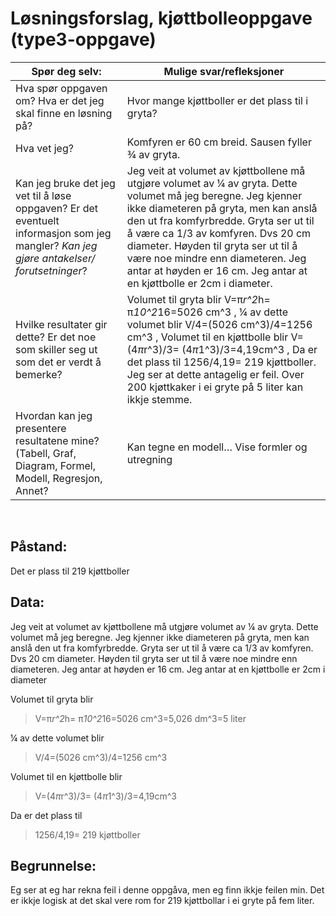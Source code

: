 #  Løsningsforslag, kjøttbolleoppgave (type3-oppgave)

| Spør deg selv: | Mulige svar/refleksjoner|
|---|---|
| Hva spør oppgaven om? Hva er det jeg skal finne en løsning på? |	Hvor mange kjøttboller er det plass til i gryta? |
| Hva vet jeg? | Komfyren er 60 cm breid. Sausen fyller ¾ av gryta.|
| Kan jeg bruke det jeg vet til å løse oppgaven? Er det eventuelt informasjon som jeg mangler? _Kan jeg gjøre antakelser/ forutsetninger_? | Jeg veit at volumet av kjøttbollene må utgjøre volumet av ¼ av gryta. Dette volumet må jeg beregne. Jeg kjenner ikke diameteren på gryta, men kan anslå den ut fra komfyrbredde. Gryta ser ut til å være ca 1/3 av komfyren. Dvs 20 cm diameter. Høyden til gryta ser ut til å være noe mindre enn diameteren. Jeg antar at høyden er 16 cm. Jeg antar at en kjøttbolle er 2cm i diameter.|
| Hvilke resultater gir dette? Er det noe som skiller seg ut som det er verdt å bemerke? |	Volumet til gryta blir V=π*r^2*h= π*10^2*16=5026 cm^3 , ¼ av dette volumet blir V/4=(5026 cm^3)/4=1256 cm^3 , Volumet til en kjøttbolle blir V=(4*π*r^3)/3=  (4*π*1^3)/3=4,19cm^3 , Da er det plass til 1256/4,19= 219  kjøttboller. Jeg ser at dette antagelig er feil. Over 200 kjøttkaker i ei gryte på 5 liter kan ikkje stemme. |
| Hvordan kan jeg presentere resultatene mine? (Tabell, Graf, Diagram, Formel, Modell, Regresjon, Annet? |	Kan tegne en modell… Vise formler og utregning |

 
## Påstand: 
Det er plass til 219 kjøttboller

## Data:
Jeg veit at volumet av kjøttbollene må utgjøre volumet av ¼ av gryta. Dette volumet må jeg beregne.
Jeg kjenner ikke diameteren på gryta, men kan anslå den ut fra komfyrbredde. Gryta ser ut til å være ca 1/3 av komfyren. Dvs 20 cm diameter. Høyden til gryta ser ut til å være noe mindre enn diameteren. Jeg antar at høyden er 16 cm.
Jeg antar at en kjøttbolle er 2cm i diameter

Volumet til gryta blir 
> V=π*r^2*h= π*10^2*16=5026 cm^3=5,026 dm^3=5 liter 

¼ av dette volumet blir 
> V/4=(5026 cm^3)/4=1256 cm^3 

Volumet til en kjøttbolle blir 
> V=(4*π*r^3)/3=  (4*π*1^3)/3=4,19cm^3 

Da er det plass til 
> 1256/4,19= 219  kjøttboller 


## Begrunnelse:
Eg ser at eg har rekna feil i denne oppgåva, men eg finn ikkje feilen min. Det er ikkje logisk at det skal vere rom for 219 kjøttbollar i ei gryte på fem liter. 

